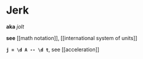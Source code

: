 # Jerk

**aka** _jolt_

**see** [[math notation]], [[international system of units]]

**`j = \d A -- \d t`**, see [[acceleration]]

